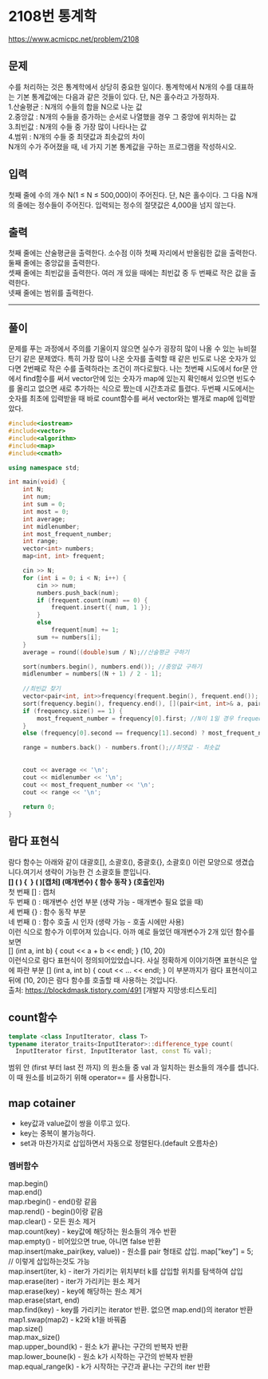 # 2108번 통계학
https://www.acmicpc.net/problem/2108
## 문제
수를 처리하는 것은 통계학에서 상당히 중요한 일이다. 통계학에서 N개의 수를 대표하는 기본 통계값에는 다음과 같은 것들이 있다. 단, N은 홀수라고 가정하자.  
1.산술평균 : N개의 수들의 합을 N으로 나눈 값  
2.중앙값 : N개의 수들을 증가하는 순서로 나열했을 경우 그 중앙에 위치하는 값  
3.최빈값 : N개의 수들 중 가장 많이 나타나는 값  
4.범위 : N개의 수들 중 최댓값과 최솟값의 차이  
N개의 수가 주어졌을 때, 네 가지 기본 통계값을 구하는 프로그램을 작성하시오.
## 입력
첫째 줄에 수의 개수 N(1 ≤ N ≤ 500,000)이 주어진다. 단, N은 홀수이다. 그 다음 N개의 줄에는 정수들이 주어진다. 입력되는 정수의 절댓값은 4,000을 넘지 않는다.
## 출력
첫째 줄에는 산술평균을 출력한다. 소수점 이하 첫째 자리에서 반올림한 값을 출력한다.  
둘째 줄에는 중앙값을 출력한다.  
셋째 줄에는 최빈값을 출력한다. 여러 개 있을 때에는 최빈값 중 두 번째로 작은 값을 출력한다.  
넷째 줄에는 범위를 출력한다.

---
## 풀이
문제를 푸는 과정에서 주의를 기울이지 않으면 실수가 굉장히 많이 나올 수 있는 뉴비절단기 같은 문제였다. 특히 가장 많이 나온 숫자를 출력할 때 같은 빈도로 나온 숫자가 있다면 2번째로 작은 수를 출력하라는 조건이 까다로웠다. 나는 첫번째 시도에서 for문 안에서 find함수를 써서 vector안에 있는 숫자가 map에 있는지 확인해서 있으면 빈도수를 올리고 없으면 새로 추가하는 식으로 짰는데 시간초과로 틀렸다. 두번째 시도에서는 숫자를 최초에 입력받을 때 바로 count함수를 써서 vector와는 별개로 map에 입력받았다.
```C++
#include<iostream>
#include<vector>
#include<algorithm>
#include<map>
#include<cmath>

using namespace std;

int main(void) {
	int N;
	int num;
	int sum = 0;
	int most = 0;
	int average;
	int midlenumber;
	int most_frequent_number;
	int range;
	vector<int> numbers;
	map<int, int> frequent;

	cin >> N;
	for (int i = 0; i < N; i++) {
		cin >> num;
		numbers.push_back(num);
		if (frequent.count(num) == 0) {
			frequent.insert({ num, 1 });
		}
		else
			frequent[num] += 1;
		sum += numbers[i];
	}
	average = round((double)sum / N);//산술평균 구하기

	sort(numbers.begin(), numbers.end()); //중앙값 구하기
	midlenumber = numbers[(N + 1) / 2 - 1];
	
	//최빈값 찾기
	vector<pair<int, int>>frequency(frequent.begin(), frequent.end());
	sort(frequency.begin(), frequency.end(), [](pair<int, int>& a, pair<int, int>& b) {return a.second > b.second; });//frequency.second값 비교해서 내림차순으로 정렬
	if (frequency.size() == 1) {
		most_frequent_number = frequency[0].first; //N이 1일 경우 frequency[0]와 frequency[1]을 비교하는 연산에서 에러 발생하기 때문에 예외처리
	}
	else (frequency[0].second == frequency[1].second) ? most_frequent_number = frequency[1].first : most_frequent_number = frequency[0].first;

	range = numbers.back() - numbers.front();//최댓값 - 최솟값
	
	
	cout << average << '\n';
	cout << midlenumber << '\n';
	cout << most_frequent_number << '\n';
	cout << range << '\n';
	
	return 0;
}
```
## 람다 표현식
람다 함수는 아래와 같이 대괄호[], 소괄호(), 중괄호{}, 소괄호() 이런 모양으로 생겼습니다.여기서 생략이 가능한 건 소괄호들 뿐입니다.  
**[] ( ) {  } ( )[캡처] (매개변수) { 함수 동작 } (호출인자)**  
첫 번째 [] : 캡처  
두 번째 () : 매개변수 선언 부분 (생략 가능 - 매개변수 필요 없을 때)  
세 번째 {} : 함수 동작 부분  
네 번째 () : 함수 호출 시 인자 (생략 가능 - 호출 시에만 사용)  
이런 식으로 함수가 이루어져 있습니다. 아까 예로 들었던 매개변수가 2개 있던 함수를 보면  
[] (int a, int b) { cout << a + b << endl; } (10, 20)  
이런식으로 람다 표현식이 정의되어있었습니다.
사실 정확하게 이야기하면 표현식은 앞에 파란 부분 [] (int a, int b) { cout << ... << endl; } 이 부분까지가 람다 표현식이고 뒤에 (10, 20)은 람다 함수를 호출할 때 사용하는 것입니다.  
출처: https://blockdmask.tistory.com/491 [개발자 지망생:티스토리]
## count함수
```C++
template <class InputIterator, class T>
typename iterator_traits<InputIterator>::difference_type count(
  InputIterator first, InputIterator last, const T& val);
```
범위 안 (first 부터 last 전 까지) 의 원소들 중 val 과 일치하는 원소들의 개수를 셉니다. 이 때 원소를 비교하기 위해 operator== 를 사용합니다.
## map cotainer
- key값과 value값이 쌍을 이루고 있다.
- key는 중복이 불가능하다.
- set과 마찬가지로 삽입하면서 자동으로 정렬된다.(default 오름차순)
### 멤버함수
map.begin()  
map.end()  
map.rbegin() - end()랑 같음  
map.rend() - begin()이랑 같음  
map.clear() - 모든 원소 제거  
map.count(key) - key값에 해당하는 원소들의 개수 반환  
map.empty() - 비어있으면 true, 아니면 false 반환  
map.insert(make_pair(key, value)) - 원소를 pair 형태로 삽입. map["key"] = 5;  // 이렇게 삽입하는것도 가능  
map.insert(iter, k) - iter가 가리키는 위치부터 k를 삽입할 위치를 탐색하여 삽입  
map.erase(iter) - iter가 가리키는 원소 제거  
map.erase(key) - key에 해당하는 원소 제거  
map.erase(start, end)  
map.find(key) - key를 가리키는 iterator 반환. 없으면 map.end()의 iterator 반환  
map1.swap(map2) - k2와 k1을 바꿔줌  
map.size()  
map.max_size()  
map.upper_bound(k) - 원소 k가 끝나는 구간의 반복자 반환  
map.lower_boune(k) - 원소 k가 시작하는 구간의 반복자 반환  
map.equal_range(k) - k가 시작하는 구간과 끝나는 구간의 iter 반환  
